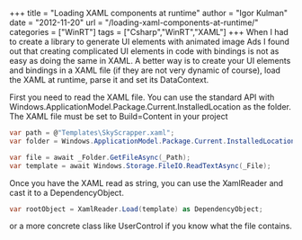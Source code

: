 +++
title = "Loading XAML components at runtime"
author = "Igor Kulman"
date = "2012-11-20"
url = "/loading-xaml-components-at-runtime/"
categories = ["WinRT"]
tags = ["Csharp","WinRT","XAML"]
+++
When I had to create a library to generate UI elements with animated image Ads I found out that creating complicated UI elements in code with bindings is not as easy as doing the same in XAML. A better way is to create your UI elements and bindings in a XAML file (if they are not very dynamic of course), load the XAML at runtime, parse it and set its DataContext.

First you need to read the XAML file. You can use the standard API with Windows.ApplicationModel.Package.Current.InstalledLocation as the folder. The XAML file must be set to Build=Content in your project

```csharp
var path = @"Templates\SkyScrapper.xaml";
var folder = Windows.ApplicationModel.Package.Current.InstalledLocation;

var file = await _Folder.GetFileAsync(_Path);
var template = await Windows.Storage.FileIO.ReadTextAsync(_File);
```

<!--more-->

Once you have the XAML read as string, you can use the XamlReader and cast it to a DependencyObject.

```csharp
var rootObject = XamlReader.Load(template) as DependencyObject;
```

or a more concrete class like UserControl if you know what the file contains.
